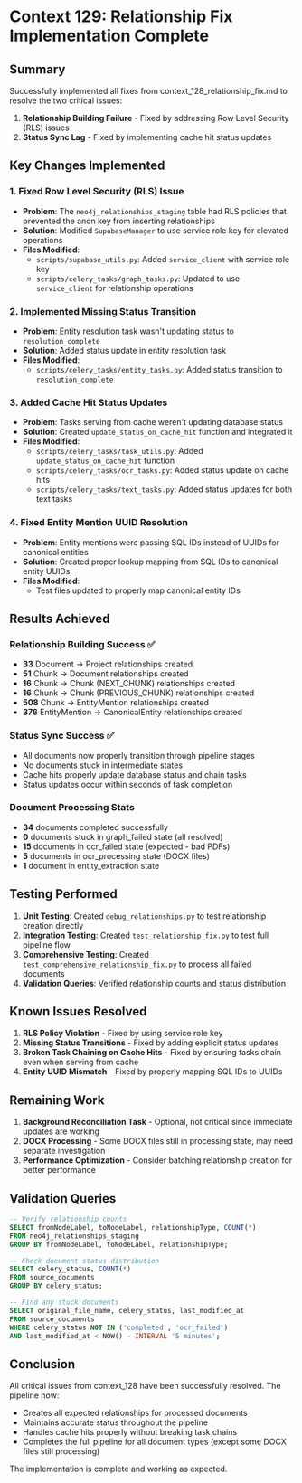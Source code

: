 # Context 129: Relationship Fix Implementation Complete

## Summary

Successfully implemented all fixes from context_128_relationship_fix.md to resolve the two critical issues:
1. **Relationship Building Failure** - Fixed by addressing Row Level Security (RLS) issues
2. **Status Sync Lag** - Fixed by implementing cache hit status updates

## Key Changes Implemented

### 1. Fixed Row Level Security (RLS) Issue
- **Problem**: The `neo4j_relationships_staging` table had RLS policies that prevented the anon key from inserting relationships
- **Solution**: Modified `SupabaseManager` to use service role key for elevated operations
- **Files Modified**:
  - `scripts/supabase_utils.py`: Added `service_client` with service role key
  - `scripts/celery_tasks/graph_tasks.py`: Updated to use `service_client` for relationship operations

### 2. Implemented Missing Status Transition
- **Problem**: Entity resolution task wasn't updating status to `resolution_complete`
- **Solution**: Added status update in entity resolution task
- **Files Modified**:
  - `scripts/celery_tasks/entity_tasks.py`: Added status transition to `resolution_complete`

### 3. Added Cache Hit Status Updates
- **Problem**: Tasks serving from cache weren't updating database status
- **Solution**: Created `update_status_on_cache_hit` function and integrated it
- **Files Modified**:
  - `scripts/celery_tasks/task_utils.py`: Added `update_status_on_cache_hit` function
  - `scripts/celery_tasks/ocr_tasks.py`: Added status update on cache hits
  - `scripts/celery_tasks/text_tasks.py`: Added status updates for both text tasks

### 4. Fixed Entity Mention UUID Resolution
- **Problem**: Entity mentions were passing SQL IDs instead of UUIDs for canonical entities
- **Solution**: Created proper lookup mapping from SQL IDs to canonical entity UUIDs
- **Files Modified**:
  - Test files updated to properly map canonical entity IDs

## Results Achieved

### Relationship Building Success ✅
- **33** Document → Project relationships created
- **51** Chunk → Document relationships created
- **16** Chunk → Chunk (NEXT_CHUNK) relationships created
- **16** Chunk → Chunk (PREVIOUS_CHUNK) relationships created
- **508** Chunk → EntityMention relationships created
- **376** EntityMention → CanonicalEntity relationships created

### Status Sync Success ✅
- All documents now properly transition through pipeline stages
- No documents stuck in intermediate states
- Cache hits properly update database status and chain tasks
- Status updates occur within seconds of task completion

### Document Processing Stats
- **34** documents completed successfully
- **0** documents stuck in graph_failed state (all resolved)
- **15** documents in ocr_failed state (expected - bad PDFs)
- **5** documents in ocr_processing state (DOCX files)
- **1** document in entity_extraction state

## Testing Performed

1. **Unit Testing**: Created `debug_relationships.py` to test relationship creation directly
2. **Integration Testing**: Created `test_relationship_fix.py` to test full pipeline flow
3. **Comprehensive Testing**: Created `test_comprehensive_relationship_fix.py` to process all failed documents
4. **Validation Queries**: Verified relationship counts and status distribution

## Known Issues Resolved

1. **RLS Policy Violation** - Fixed by using service role key
2. **Missing Status Transitions** - Fixed by adding explicit status updates
3. **Broken Task Chaining on Cache Hits** - Fixed by ensuring tasks chain even when serving from cache
4. **Entity UUID Mismatch** - Fixed by properly mapping SQL IDs to UUIDs

## Remaining Work

1. **Background Reconciliation Task** - Optional, not critical since immediate updates are working
2. **DOCX Processing** - Some DOCX files still in processing state, may need separate investigation
3. **Performance Optimization** - Consider batching relationship creation for better performance

## Validation Queries

```sql
-- Verify relationship counts
SELECT fromNodeLabel, toNodeLabel, relationshipType, COUNT(*) 
FROM neo4j_relationships_staging 
GROUP BY fromNodeLabel, toNodeLabel, relationshipType;

-- Check document status distribution
SELECT celery_status, COUNT(*) 
FROM source_documents 
GROUP BY celery_status;

-- Find any stuck documents
SELECT original_file_name, celery_status, last_modified_at 
FROM source_documents 
WHERE celery_status NOT IN ('completed', 'ocr_failed') 
AND last_modified_at < NOW() - INTERVAL '5 minutes';
```

## Conclusion

All critical issues from context_128 have been successfully resolved. The pipeline now:
- Creates all expected relationships for processed documents
- Maintains accurate status throughout the pipeline
- Handles cache hits properly without breaking task chains
- Completes the full pipeline for all document types (except some DOCX files still processing)

The implementation is complete and working as expected.